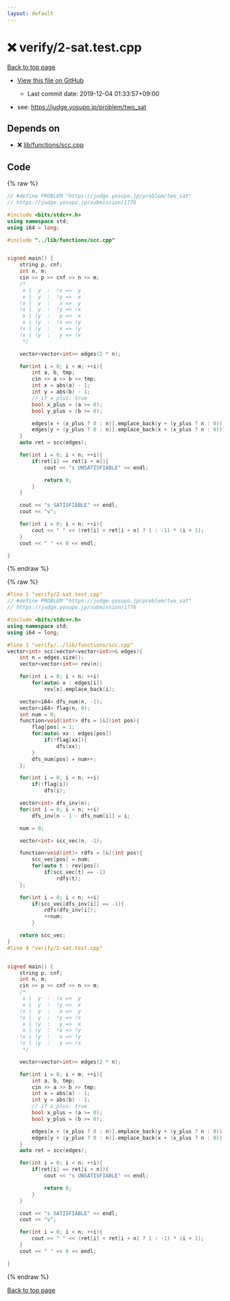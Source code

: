 ```yaml
---
layout: default
---
```


<!-- mathjax config similar to math.stackexchange -->
<script type="text/javascript" async
  src="https://cdnjs.cloudflare.com/ajax/libs/mathjax/2.7.5/MathJax.js?config=TeX-MML-AM_CHTML">
</script>
<script type="text/x-mathjax-config">
  MathJax.Hub.Config({
    TeX: { equationNumbers: { autoNumber: "AMS" }},
    tex2jax: {
      inlineMath: [ ['$','$'] ],
      processEscapes: true
    },
    "HTML-CSS": { matchFontHeight: false },
    displayAlign: "left",
    displayIndent: "2em"
  });
</script>

<script type="text/javascript" src="https://cdnjs.cloudflare.com/ajax/libs/jquery/3.4.1/jquery.min.js"></script>
<script src="https://cdn.jsdelivr.net/npm/jquery-balloon-js@1.1.2/jquery.balloon.min.js" integrity="sha256-ZEYs9VrgAeNuPvs15E39OsyOJaIkXEEt10fzxJ20+2I=" crossorigin="anonymous"></script>
<script type="text/javascript" src="../../assets/js/copy-button.js"></script>
<link rel="stylesheet" href="../../assets/css/copy-button.css" />


# :x: verify/2-sat.test.cpp

<a href="../../index.html">Back to top page</a>

* <a href="{{ site.github.repository_url }}/blob/master/verify/2-sat.test.cpp">View this file on GitHub</a>
    - Last commit date: 2019-12-04 01:33:57+09:00


* see: <a href="https://judge.yosupo.jp/problem/two_sat">https://judge.yosupo.jp/problem/two_sat</a>


## Depends on

* :x: <a href="../../library/lib/functions/scc.cpp.html">lib/functions/scc.cpp</a>


## Code

<a id="unbundled"></a>
{% raw %}
```cpp
// #define PROBLEM "https://judge.yosupo.jp/problem/two_sat"
// https://judge.yosupo.jp/submission/1776

#include <bits/stdc++.h>
using namespace std;
using i64 = long;

#include "../lib/functions/scc.cpp"


signed main() {
    string p, cnf;
    int n, m;
    cin >> p >> cnf >> n >> m;
    /*
     x |  y  :  !x =>  y
     x |  y  :  !y =>  x
    !x |  y  :   x =>  y
    !x |  y  :  !y => !x
     x | !y  :   y =>  x
     x | !y  :  !x => !y
    !x | !y  :   x => !y
    !x | !y  :   y => !x
     */

    vector<vector<int>> edges(2 * n);

    for(int i = 0; i < m; ++i){
        int a, b, tmp;
        cin >> a >> b >> tmp;
        int x = abs(a) - 1;
        int y = abs(b) - 1;
        // if x_plus: true
        bool x_plus = (a >= 0);
        bool y_plus = (b >= 0);

        edges[x + (x_plus ? 0 : n)].emplace_back(y + (y_plus ? n : 0));
        edges[y + (y_plus ? 0 : n)].emplace_back(x + (x_plus ? n : 0));
    }
    auto ret = scc(edges);

    for(int i = 0; i < n; ++i){
        if(ret[i] == ret[i + n]){
            cout << "s UNSATISFIABLE" << endl;

            return 0;
        }
    }

    cout << "s SATISFIABLE" << endl;
    cout << "v";

    for(int i = 0; i < n; ++i){
        cout << " " << (ret[i] < ret[i + n] ? 1 : -1) * (i + 1);
    }
    cout << " " << 0 << endl;

}

```
{% endraw %}

<a id="bundled"></a>
{% raw %}
```cpp
#line 1 "verify/2-sat.test.cpp"
// #define PROBLEM "https://judge.yosupo.jp/problem/two_sat"
// https://judge.yosupo.jp/submission/1776

#include <bits/stdc++.h>
using namespace std;
using i64 = long;

#line 1 "verify/../lib/functions/scc.cpp"
vector<int> scc(vector<vector<int>>& edges){
    int n = edges.size();
    vector<vector<int>> rev(n);

    for(int i = 0; i < n; ++i)
        for(auto& x : edges[i])
            rev[x].emplace_back(i);

    vector<i64> dfs_num(n, -1);
    vector<i64> flag(n, 0);
    int num = 0;
    function<void(int)> dfs = [&](int pos){
        flag[pos] = 1;
        for(auto& xx : edges[pos])
            if(!flag[xx]){
                dfs(xx);
        }
        dfs_num[pos] = num++;
    };

    for(int i = 0; i < n; ++i)
        if(!flag[i])
            dfs(i);

    vector<int> dfs_inv(n);
    for(int i = 0; i < n; ++i)
        dfs_inv[n - 1 - dfs_num[i]] = i;

    num = 0;

    vector<int> scc_vec(n, -1);

    function<void(int)> rdfs = [&](int pos){
        scc_vec[pos] = num;
        for(auto t : rev[pos])
            if(scc_vec[t] == -1)
                rdfs(t);
    };

    for(int i = 0; i < n; ++i)
        if(scc_vec[dfs_inv[i]] == -1){
            rdfs(dfs_inv[i]);
            ++num;
        }

    return scc_vec;
}
#line 9 "verify/2-sat.test.cpp"


signed main() {
    string p, cnf;
    int n, m;
    cin >> p >> cnf >> n >> m;
    /*
     x |  y  :  !x =>  y
     x |  y  :  !y =>  x
    !x |  y  :   x =>  y
    !x |  y  :  !y => !x
     x | !y  :   y =>  x
     x | !y  :  !x => !y
    !x | !y  :   x => !y
    !x | !y  :   y => !x
     */

    vector<vector<int>> edges(2 * n);

    for(int i = 0; i < m; ++i){
        int a, b, tmp;
        cin >> a >> b >> tmp;
        int x = abs(a) - 1;
        int y = abs(b) - 1;
        // if x_plus: true
        bool x_plus = (a >= 0);
        bool y_plus = (b >= 0);

        edges[x + (x_plus ? 0 : n)].emplace_back(y + (y_plus ? n : 0));
        edges[y + (y_plus ? 0 : n)].emplace_back(x + (x_plus ? n : 0));
    }
    auto ret = scc(edges);

    for(int i = 0; i < n; ++i){
        if(ret[i] == ret[i + n]){
            cout << "s UNSATISFIABLE" << endl;

            return 0;
        }
    }

    cout << "s SATISFIABLE" << endl;
    cout << "v";

    for(int i = 0; i < n; ++i){
        cout << " " << (ret[i] < ret[i + n] ? 1 : -1) * (i + 1);
    }
    cout << " " << 0 << endl;

}

```
{% endraw %}

<a href="../../index.html">Back to top page</a>

